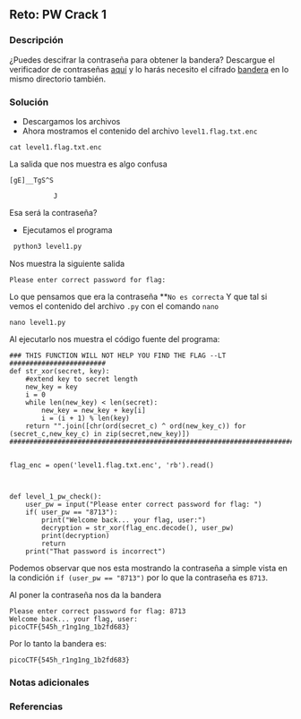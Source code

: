 ## Reto: PW Crack 1
### Descripción
¿Puedes descifrar la contraseña para obtener la bandera? Descargue el verificador de contraseñas [aquí](https://artifacts.picoctf.net/c/12/level1.py) y lo harás necesito el cifrado [bandera](https://artifacts.picoctf.net/c/12/level1.flag.txt.enc) en lo mismo directorio también.
### Solución
- Descargamos los archivos
- Ahora mostramos el contenido del archivo `level1.flag.txt.enc`
```
cat level1.flag.txt.enc
```
La salida que nos muestra es algo confusa
```salida
[gE]__TgS^S

           J
```
Esa será la contraseña? 
- Ejecutamos el programa
```python
 python3 level1.py
```
Nos muestra la siguiente salida
```salida
Please enter correct password for flag:
```

Lo que pensamos que era la contraseña **`No es correcta`
Y que tal si vemos el contenido del archivo `.py` con el comando `nano`
```
nano level1.py
```
Al ejecutarlo nos muestra el código fuente del programa:
```
### THIS FUNCTION WILL NOT HELP YOU FIND THE FLAG --LT ########################
def str_xor(secret, key):
    #extend key to secret length
    new_key = key
    i = 0
    while len(new_key) < len(secret):
        new_key = new_key + key[i]
        i = (i + 1) % len(key)
    return "".join([chr(ord(secret_c) ^ ord(new_key_c)) for (secret_c,new_key_c) in zip(secret,new_key)])
###############################################################################


flag_enc = open('level1.flag.txt.enc', 'rb').read()



def level_1_pw_check():
    user_pw = input("Please enter correct password for flag: ")
    if( user_pw == "8713"):
        print("Welcome back... your flag, user:")
        decryption = str_xor(flag_enc.decode(), user_pw)
        print(decryption)
        return
    print("That password is incorrect")
```

Podemos observar que nos esta mostrando la contraseña a simple vista en la condición `if (user_pw == "8713")` por lo que la contraseña es `8713`.

Al poner la contraseña  nos da la bandera
```salida
Please enter correct password for flag: 8713
Welcome back... your flag, user:
picoCTF{545h_r1ng1ng_1b2fd683}
```

Por lo tanto la bandera es:
```flag
picoCTF{545h_r1ng1ng_1b2fd683}
```
### Notas adicionales
### Referencias

